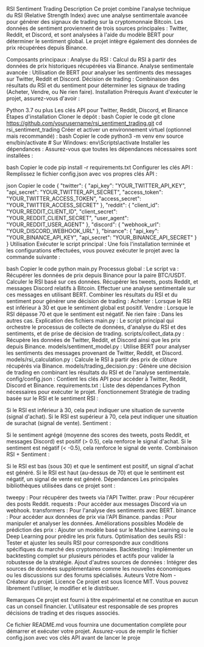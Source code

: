 RSI Sentiment Trading
Description
Ce projet combine l'analyse technique du RSI (Relative Strength Index) avec une analyse sentimentale avancée pour générer des signaux de trading sur la cryptomonnaie Bitcoin. Les données de sentiment proviennent de trois sources principales : Twitter, Reddit, et Discord, et sont analysées à l'aide du modèle BERT pour déterminer le sentiment global. Le projet intègre également des données de prix récupérées depuis Binance.

Composants principaux :
Analyse du RSI : Calcul du RSI à partir des données de prix historiques récupérées via Binance.
Analyse sentimentale avancée : Utilisation de BERT pour analyser les sentiments des messages sur Twitter, Reddit et Discord.
Décision de trading : Combinaison des résultats du RSI et du sentiment pour déterminer les signaux de trading (Acheter, Vendre, ou Ne rien faire).
Installation
Prérequis
Avant d'exécuter le projet, assurez-vous d'avoir :

Python 3.7 ou plus
Les clés API pour Twitter, Reddit, Discord, et Binance
Étapes d'installation
Cloner le dépôt :
bash
Copier le code
git clone https://github.com/yourusername/rsi_sentiment_trading.git
cd rsi_sentiment_trading
Créer et activer un environnement virtuel (optionnel mais recommandé) :
bash
Copier le code
python3 -m venv env
source env/bin/activate  # Sur Windows: env\Scripts\activate
Installer les dépendances :
Assurez-vous que toutes les dépendances nécessaires sont installées :

bash
Copier le code
pip install -r requirements.txt
Configurer les clés API :
Remplissez le fichier config.json avec vos propres clés API :

json
Copier le code
{
  "twitter": {
    "api_key": "YOUR_TWITTER_API_KEY",
    "api_secret": "YOUR_TWITTER_API_SECRET",
    "access_token": "YOUR_TWITTER_ACCESS_TOKEN",
    "access_secret": "YOUR_TWITTER_ACCESS_SECRET"
  },
  "reddit": {
    "client_id": "YOUR_REDDIT_CLIENT_ID",
    "client_secret": "YOUR_REDDIT_CLIENT_SECRET",
    "user_agent": "YOUR_REDDIT_USER_AGENT"
  },
  "discord": {
    "webhook_url": "YOUR_DISCORD_WEBHOOK_URL"
  },
  "binance": {
    "api_key": "YOUR_BINANCE_API_KEY",
    "api_secret": "YOUR_BINANCE_API_SECRET"
  }
}
Utilisation
Exécuter le script principal :
Une fois l'installation terminée et les configurations effectuées, vous pouvez exécuter le projet avec la commande suivante :

bash
Copier le code
python main.py
Processus global :
Le script va :
Récupérer les données de prix depuis Binance pour la paire BTC/USDT.
Calculer le RSI basé sur ces données.
Récupérer les tweets, posts Reddit, et messages Discord relatifs à Bitcoin.
Effectuer une analyse sentimentale sur ces messages en utilisant BERT.
Combiner les résultats du RSI et du sentiment pour générer une décision de trading :
Acheter : Lorsque le RSI est inférieur à 30 et que le sentiment global est positif.
Vendre : Lorsque le RSI dépasse 70 et que le sentiment est négatif.
Ne rien faire : Dans les autres cas.
Explication des fichiers
main.py : Le script principal qui orchestre le processus de collecte de données, d'analyse du RSI et des sentiments, et de prise de décision de trading.
scripts/collect_data.py : Récupère les données de Twitter, Reddit, et Discord ainsi que les prix depuis Binance.
models/sentiment_model.py : Utilise BERT pour analyser les sentiments des messages provenant de Twitter, Reddit, et Discord.
models/rsi_calculation.py : Calcule le RSI à partir des prix de clôture récupérés via Binance.
models/trading_decision.py : Génère une décision de trading en combinant les résultats du RSI et de l'analyse sentimentale.
config/config.json : Contient les clés API pour accéder à Twitter, Reddit, Discord et Binance.
requirements.txt : Liste des dépendances Python nécessaires pour exécuter le projet.
Fonctionnement
Stratégie de trading basée sur le RSI et le sentiment
RSI :

Si le RSI est inférieur à 30, cela peut indiquer une situation de survente (signal d'achat).
Si le RSI est supérieur à 70, cela peut indiquer une situation de surachat (signal de vente).
Sentiment :

Si le sentiment agrégé (moyenne des scores des tweets, posts Reddit, et messages Discord) est positif (> 0.5), cela renforce le signal d'achat.
Si le sentiment est négatif (< -0.5), cela renforce le signal de vente.
Combinaison RSI + Sentiment :

Si le RSI est bas (sous 30) et que le sentiment est positif, un signal d'achat est généré.
Si le RSI est haut (au-dessus de 70) et que le sentiment est négatif, un signal de vente est généré.
Dépendances
Les principales bibliothèques utilisées dans ce projet sont :

tweepy : Pour récupérer des tweets via l'API Twitter.
praw : Pour récupérer des posts Reddit.
requests : Pour accéder aux messages Discord via un webhook.
transformers : Pour l'analyse des sentiments avec BERT.
binance : Pour accéder aux données de prix via l'API Binance.
pandas : Pour manipuler et analyser les données.
Améliorations possibles
Modèle de prédiction des prix : Ajouter un modèle basé sur le Machine Learning ou le Deep Learning pour prédire les prix futurs.
Optimisation des seuils RSI : Tester et ajuster les seuils RSI pour correspondre aux conditions spécifiques du marché des cryptomonnaies.
Backtesting : Implémenter un backtesting complet sur plusieurs périodes et actifs pour valider la robustesse de la stratégie.
Ajout d'autres sources de données : Intégrer des sources de données supplémentaires comme les nouvelles économiques ou les discussions sur des forums spécialisés.
Auteurs
Votre Nom - Créateur du projet.
Licence
Ce projet est sous licence MIT. Vous pouvez librement l'utiliser, le modifier et le distribuer.

Remarques
Ce projet est fourni à titre expérimental et ne constitue en aucun cas un conseil financier. L'utilisateur est responsable de ses propres décisions de trading et des risques associés.

Ce fichier README.md vous fournira une documentation complète pour démarrer et exécuter votre projet. Assurez-vous de remplir le fichier config.json avec vos clés API avant de lancer le proje